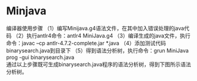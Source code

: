 # Minjava


编译器使用步骤
（1）编写Minijava.g4语法文件，在其中加入错误处理的java代码
（2）执行antlr4命令：antlr4 MiniJava.g4
（3）编译生成的java文件，执行命令：javac –cp antlr-4.7.2-complete.jar *.java
（4）添加测试代码binarysearch.java到目录下
（5）得到语法分析树，执行命令：grun MiniJava prog -gui binarysearch.java  
通过以上步骤既可生成binarysearch.java程序的语法分析树，得到下图所示语法分析树。

